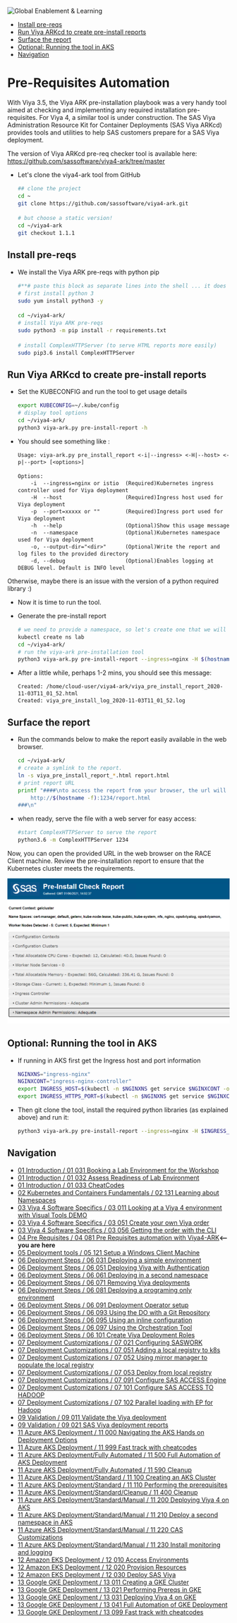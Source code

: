 ![Global Enablement & Learning](https://gelgitlab.race.sas.com/GEL/utilities/writing-content-in-markdown/-/raw/master/img/gel_banner_logo_tech-partners.jpg)

* [Install pre-reqs](#install-pre-reqs)
* [Run Viya ARKcd to create pre-install reports](#run-viya-arkcd-to-create-pre-install-reports)
* [Surface the report](#surface-the-report)
* [Optional: Running the tool in AKS](#optional-running-the-tool-in-aks)
* [Navigation](#navigation)

# Pre-Requisites Automation

With Viya 3.5, the Viya ARK pre-installation playbook was a very handy tool aimed at checking and implementing any required installation pre-requisites.
For Viya 4, a similar tool is under construction.
The SAS Viya Administration Resource Kit for Container Deployments (SAS Viya ARKcd) provides tools and utilities to help SAS customers prepare for a SAS Viya deployment.

The version of Viya ARKcd pre-req checker tool is available here:
<https://github.com/sassoftware/viya4-ark/tree/master>

<!-- It will become publicly available when the GA release of Viya 4 ships -->

* Let's clone the viya4-ark tool from GitHub

    ```bash
    ## clone the project
    cd ~
    git clone https://github.com/sassoftware/viya4-ark.git

    # but choose a static version!
    cd ~/viya4-ark
    git checkout 1.1.1

    ```


## Install pre-reqs

* We install the Viya ARK pre-reqs with python pip

    ```bash
    #**# paste this block as separate lines into the shell ... it does not seem to complete if you paste the full block
    # first install python 3
    sudo yum install python3 -y

    cd ~/viya4-ark/
    # install Viya ARK pre-reqs
    sudo python3 -m pip install -r requirements.txt

    # install ComplexHTTPServer (to serve HTML reports more easily)
    sudo pip3.6 install ComplexHTTPServer

    ```

## Run Viya ARKcd to create pre-install reports

* Set the KUBECONFIG and run the tool to get usage details

    ```bash
    export KUBECONFIG=~/.kube/config
    # display tool options
    cd ~/viya4-ark/
    python3 viya-ark.py pre-install-report -h
    ```

* You should see something like :

    ```log
    Usage: viya-ark.py pre_install_report <-i|--ingress> <-H|--host> <-p|--port> [<options>]

    Options:
        -i  --ingress=nginx or istio  (Required)Kubernetes ingress controller used for Viya deployment
        -H  --host                    (Required)Ingress host used for Viya deployment
        -p  --port=xxxxx or ""        (Required)Ingress port used for Viya deployment
        -h  --help                    (Optional)Show this usage message
        -n  --namespace               (Optional)Kubernetes namespace used for Viya deployment
        -o, --output-dir="<dir>"      (Optional)Write the report and log files to the provided directory
        -d, --debug                   (Optional)Enables logging at DEBUG level. Default is INFO level
    ```

Otherwise, maybe there is an issue with the version of a python required library :)

* Now it is time to run the tool.

* Generate the pre-install report

    ```bash
    # we need to provide a namespace, so let's create one that we will use for the deployment
    kubectl create ns lab
    cd ~/viya4-ark/
    # run the viya-ark pre-installation tool
    python3 viya-ark.py pre-install-report --ingress=nginx -H $(hostname -f) -p 443 -n lab
    ```

* After a little while, perhaps 1-2 mins, you should see this message:

    ```log
    Created: /home/cloud-user/viya4-ark/viya_pre_install_report_2020-11-03T11_01_52.html
    Created: viya_pre_install_log_2020-11-03T11_01_52.log
    ```

## Surface the report

* Run the commands below to make the report easily available in the web browser.

    ```bash
    cd ~/viya4-ark/
    # create a symlink to the report.
    ln -s viya_pre_install_report_*.html report.html
    # print report URL
    printf "####\nto access the report from your browser, the url will be:
        http://$(hostname -f):1234/report.html
    ###\n"

    ```

* when ready, serve the file with a web server for easy access:

    ```sh
    #start ComplexHTTPServer to serve the report
    python3.6 -m ComplexHTTPServer 1234
    ```

Now, you can open the provided URL in the web browser on the RACE Client machine. Review the pre-installation report to ensure that the Kubernetes cluster meets the requirements.

![pre-install-report](img/pre-install-report.png)

## Optional: Running the tool in AKS

* If running in AKS first get the Ingress host and port information

    ```sh
    NGINXNS="ingress-nginx"
    NGINXCONT="ingress-nginx-controller"
    export INGRESS_HOST=$(kubectl -n $NGINXNS get service $NGINXCONT -o jsonpath='{.status.loadBalancer.ingress[*].ip}')
    export INGRESS_HTTPS_PORT=$(kubectl -n $NGINXNS get service $NGINXCONT -o jsonpath='{.spec.ports[?(@.name=="https")].port}')
    ```

* Then git clone the tool, install the required python libraries (as explained above) and run it:

    ```sh
    python3 viya-ark.py pre-install-report --ingress=nginx -H $INGRESS_HOST -p $INGRESS_HTTPS_PORT -n lab
    ```

<!-- ## surface the report as a pod

TODO later -->

## Navigation

<!-- startnav -->
* [01 Introduction / 01 031 Booking a Lab Environment for the Workshop](/01_Introduction/01_031_Booking_a_Lab_Environment_for_the_Workshop.md)
* [01 Introduction / 01 032 Assess Readiness of Lab Environment](/01_Introduction/01_032_Assess_Readiness_of_Lab_Environment.md)
* [01 Introduction / 01 033 CheatCodes](/01_Introduction/01_033_CheatCodes.md)
* [02 Kubernetes and Containers Fundamentals / 02 131 Learning about Namespaces](/02_Kubernetes_and_Containers_Fundamentals/02_131_Learning_about_Namespaces.md)
* [03 Viya 4 Software Specifics / 03 011 Looking at a Viya 4 environment with Visual Tools DEMO](/03_Viya_4_Software_Specifics/03_011_Looking_at_a_Viya_4_environment_with_Visual_Tools_DEMO.md)
* [03 Viya 4 Software Specifics / 03 051 Create your own Viya order](/03_Viya_4_Software_Specifics/03_051_Create_your_own_Viya_order.md)
* [03 Viya 4 Software Specifics / 03 056 Getting the order with the CLI](/03_Viya_4_Software_Specifics/03_056_Getting_the_order_with_the_CLI.md)
* [04 Pre Requisites / 04 081 Pre Requisites automation with Viya4-ARK](/04_Pre-Requisites/04_081_Pre-Requisites_automation_with_Viya4-ARK.md)**<-- you are here**
* [05 Deployment tools / 05 121 Setup a Windows Client Machine](/05_Deployment_tools/05_121_Setup_a_Windows_Client_Machine.md)
* [06 Deployment Steps / 06 031 Deploying a simple environment](/06_Deployment_Steps/06_031_Deploying_a_simple_environment.md)
* [06 Deployment Steps / 06 051 Deploying Viya with Authentication](/06_Deployment_Steps/06_051_Deploying_Viya_with_Authentication.md)
* [06 Deployment Steps / 06 061 Deploying in a second namespace](/06_Deployment_Steps/06_061_Deploying_in_a_second_namespace.md)
* [06 Deployment Steps / 06 071 Removing Viya deployments](/06_Deployment_Steps/06_071_Removing_Viya_deployments.md)
* [06 Deployment Steps / 06 081 Deploying a programing only environment](/06_Deployment_Steps/06_081_Deploying_a_programing-only_environment.md)
* [06 Deployment Steps / 06 091 Deployment Operator setup](/06_Deployment_Steps/06_091_Deployment_Operator_setup.md)
* [06 Deployment Steps / 06 093 Using the DO with a Git Repository](/06_Deployment_Steps/06_093_Using_the_DO_with_a_Git_Repository.md)
* [06 Deployment Steps / 06 095 Using an inline configuration](/06_Deployment_Steps/06_095_Using_an_inline_configuration.md)
* [06 Deployment Steps / 06 097 Using the Orchestration Tool](/06_Deployment_Steps/06_097_Using_the_Orchestration_Tool.md)
* [06 Deployment Steps / 06 101 Create Viya Deployment Roles](/06_Deployment_Steps/06_101_Create_Viya_Deployment_Roles.md)
* [07 Deployment Customizations / 07 021 Configuring SASWORK](/07_Deployment_Customizations/07_021_Configuring_SASWORK.md)
* [07 Deployment Customizations / 07 051 Adding a local registry to k8s](/07_Deployment_Customizations/07_051_Adding_a_local_registry_to_k8s.md)
* [07 Deployment Customizations / 07 052 Using mirror manager to populate the local registry](/07_Deployment_Customizations/07_052_Using_mirror_manager_to_populate_the_local_registry.md)
* [07 Deployment Customizations / 07 053 Deploy from local registry](/07_Deployment_Customizations/07_053_Deploy_from_local_registry.md)
* [07 Deployment Customizations / 07 091 Configure SAS ACCESS Engine](/07_Deployment_Customizations/07_091_Configure_SAS_ACCESS_Engine.md)
* [07 Deployment Customizations / 07 101 Configure SAS ACCESS TO HADOOP](/07_Deployment_Customizations/07_101_Configure_SAS_ACCESS_TO_HADOOP.md)
* [07 Deployment Customizations / 07 102 Parallel loading with EP for Hadoop](/07_Deployment_Customizations/07_102_Parallel_loading_with_EP_for_Hadoop.md)
* [09 Validation / 09 011 Validate the Viya deployment](/09_Validation/09_011_Validate_the_Viya_deployment.md)
* [09 Validation / 09 021 SAS Viya deployment reports](/09_Validation/09_021_SAS_Viya_deployment_reports.md)
* [11 Azure AKS Deployment / 11 000 Navigating the AKS Hands on Deployment Options](/11_Azure_AKS_Deployment/11_000_Navigating_the_AKS_Hands-on_Deployment_Options.md)
* [11 Azure AKS Deployment / 11 999 Fast track with cheatcodes](/11_Azure_AKS_Deployment/11_999_Fast_track_with_cheatcodes.md)
* [11 Azure AKS Deployment/Fully Automated / 11 500 Full Automation of AKS Deployment](/11_Azure_AKS_Deployment/Fully_Automated/11_500_Full_Automation_of_AKS_Deployment.md)
* [11 Azure AKS Deployment/Fully Automated / 11 590 Cleanup](/11_Azure_AKS_Deployment/Fully_Automated/11_590_Cleanup.md)
* [11 Azure AKS Deployment/Standard / 11 100 Creating an AKS Cluster](/11_Azure_AKS_Deployment/Standard/11_100_Creating_an_AKS_Cluster.md)
* [11 Azure AKS Deployment/Standard / 11 110 Performing the prerequisites](/11_Azure_AKS_Deployment/Standard/11_110_Performing_the_prerequisites.md)
* [11 Azure AKS Deployment/Standard/Cleanup / 11 400 Cleanup](/11_Azure_AKS_Deployment/Standard/Cleanup/11_400_Cleanup.md)
* [11 Azure AKS Deployment/Standard/Manual / 11 200 Deploying Viya 4 on AKS](/11_Azure_AKS_Deployment/Standard/Manual/11_200_Deploying_Viya_4_on_AKS.md)
* [11 Azure AKS Deployment/Standard/Manual / 11 210 Deploy a second namespace in AKS](/11_Azure_AKS_Deployment/Standard/Manual/11_210_Deploy_a_second_namespace_in_AKS.md)
* [11 Azure AKS Deployment/Standard/Manual / 11 220 CAS Customizations](/11_Azure_AKS_Deployment/Standard/Manual/11_220_CAS_Customizations.md)
* [11 Azure AKS Deployment/Standard/Manual / 11 230 Install monitoring and logging](/11_Azure_AKS_Deployment/Standard/Manual/11_230_Install_monitoring_and_logging.md)
* [12 Amazon EKS Deployment / 12 010 Access Environments](/12_Amazon_EKS_Deployment/12_010_Access_Environments.md)
* [12 Amazon EKS Deployment / 12 020 Provision Resources](/12_Amazon_EKS_Deployment/12_020_Provision_Resources.md)
* [12 Amazon EKS Deployment / 12 030 Deploy SAS Viya](/12_Amazon_EKS_Deployment/12_030_Deploy_SAS_Viya.md)
* [13 Google GKE Deployment / 13 011 Creating a GKE Cluster](/13_Google_GKE_Deployment/13_011_Creating_a_GKE_Cluster.md)
* [13 Google GKE Deployment / 13 021 Performing Prereqs in GKE](/13_Google_GKE_Deployment/13_021_Performing_Prereqs_in_GKE.md)
* [13 Google GKE Deployment / 13 031 Deploying Viya 4 on GKE](/13_Google_GKE_Deployment/13_031_Deploying_Viya_4_on_GKE.md)
* [13 Google GKE Deployment / 13 041 Full Automation of GKE Deployment](/13_Google_GKE_Deployment/13_041_Full_Automation_of_GKE_Deployment.md)
* [13 Google GKE Deployment / 13 099 Fast track with cheatcodes](/13_Google_GKE_Deployment/13_099_Fast_track_with_cheatcodes.md)
<!-- endnav -->

